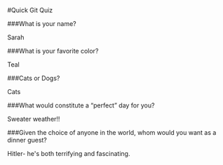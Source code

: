 #Quick Git Quiz

###What is your name?

Sarah

###What is your favorite color?

Teal

###Cats or Dogs?

Cats

###What would constitute a “perfect” day for you?

Sweater weather!!

###Given the choice of anyone in the world, whom would you want as a dinner guest?

Hitler- he's both terrifying and fascinating.
